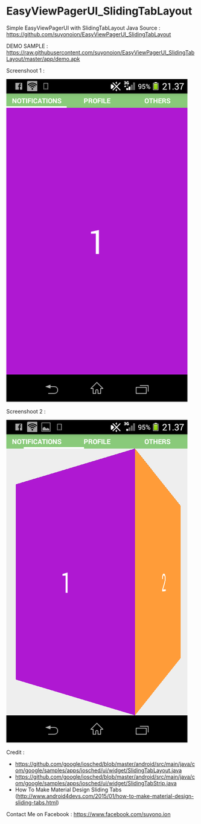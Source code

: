 # EasyViewPagerUI_SlidingTabLayout
Simple EasyViewPagerUI with SlidingTabLayout
Java Source : https://github.com/suyonoion/EasyViewPagerUI_SlidingTabLayout

DEMO SAMPLE :
https://raw.githubusercontent.com/suyonoion/EasyViewPagerUI_SlidingTabLayout/master/app/demo.apk

Screenshoot 1 :

 ![alt tag](https://raw.githubusercontent.com/suyonoion/EasyViewPagerUI_SlidingTabLayout/master/app/screenshoot/Screenshot_2015-06-16-21-37-04.png)

 Screenshoot 2 :

 ![alt tag](https://raw.githubusercontent.com/suyonoion/EasyViewPagerUI_SlidingTabLayout/master/app/screenshoot/Screenshot_2015-06-16-21-37-13.png)
 
 
 Credit :
- https://github.com/google/iosched/blob/master/android/src/main/java/com/google/samples/apps/iosched/ui/widget/SlidingTabLayout.java
- https://github.com/google/iosched/blob/master/android/src/main/java/com/google/samples/apps/iosched/ui/widget/SlidingTabStrip.java
- How To Make Material Design Sliding Tabs (http://www.android4devs.com/2015/01/how-to-make-material-design-sliding-tabs.html)

Contact Me on Facebook :
https://www.facebook.com/suyono.ion
